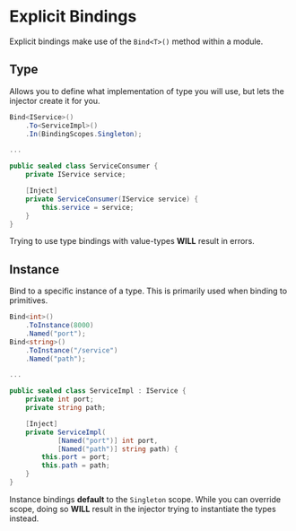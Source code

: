 # Explicit Bindings

Explicit bindings make use of the `Bind<T>()` method within a module.

## Type
Allows you to define what implementation of type you will use, but lets the injector create it for you.

```csharp
Bind<IService>()
    .To<ServiceImpl>()
    .In(BindingScopes.Singleton);

...

public sealed class ServiceConsumer {
    private IService service;

    [Inject]
    private ServiceConsumer(IService service) {
        this.service = service;
    }
}
```
Trying to use type bindings with value-types **WILL** result in errors.

## Instance
Bind to a specific instance of a type. This is primarily used when binding to primitives.

```csharp
Bind<int>()
    .ToInstance(8000)
    .Named("port");
Bind<string>()
    .ToInstance("/service")
    .Named("path");

...

public sealed class ServiceImpl : IService {
    private int port;
    private string path;

    [Inject]
    private ServiceImpl(
            [Named("port")] int port, 
            [Named("path")] string path) {
        this.port = port;
        this.path = path;
    }
}
```
Instance bindings **default** to the `Singleton` scope. While you can override scope, doing so **WILL** result in the injector trying to instantiate the types instead.